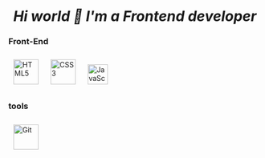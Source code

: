 <!-- # ***<div align="center">Hi world 👋 I'm a Frontend developer</div>***  

**Front-End**

<div style='display:flex; align-items:center;'>
     <img src='https://upload.wikimedia.org/wikipedia/commons/thumb/6/61/HTML5_logo_and_wordmark.svg/512px-HTML5_logo_and_wordmark.svg.png' width="60">
     <img src='https://upload.wikimedia.org/wikipedia/commons/thumb/d/d5/CSS3_logo_and_wordmark.svg/1200px-CSS3_logo_and_wordmark.svg.png' width="42"/>
     <span></span>
     <img src='https://upload.wikimedia.org/wikipedia/commons/6/6a/JavaScript-logo.png' width="50"/>
</div>

<br>

**Tools**

<div style='display:flex ; align-items:center ; flex-wrap:wrap'>
  <img src='https://git-scm.com/images/logo@2x.png' width='60'>
</div> -->


# ***<div align="center">Hi world 👋 I'm a Frontend developer</div>***

### Front-End

<div>  
  <img style="margin: 10px" src="https://profilinator.rishav.dev/skills-assets/html5-original-wordmark.svg" alt="HTML5" height="50" />
  <img style="margin: 10px" src="https://profilinator.rishav.dev/skills-assets/css3-original-wordmark.svg" alt="CSS3" height="50" />
  <img style="margin: 10px" src="https://profilinator.rishav.dev/skills-assets/javascript-original.svg" alt="JavaScript" height="40" />
</div>

### tools  
<div>  
  <img style="margin: 10px" src="https://profilinator.rishav.dev/skills-assets/git-scm-icon.svg" alt="Git" height="50" />
</div>
